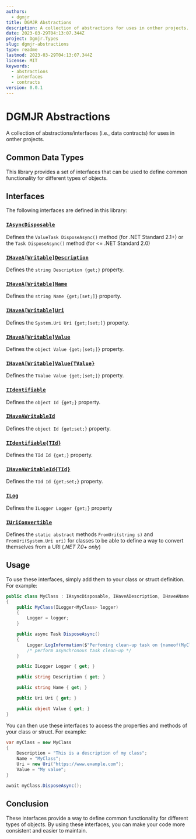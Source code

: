 ```yaml
---
authors:
  - dgmjr
title: DGMJR Abstractions
description: A collection of abstractions for uses in onther projects.
date: 2023-03-29T04:13:07.344Z
project: Dgmjr.Types
slug: dgmjr-abstractions
type: readme
lastmod: 2023-03-29T04:13:07.344Z
license: MIT
keywords:
  - abstractions
  - interfaces
  - contracts
version: 0.0.1
---
```


# DGMJR Abstractions

A collection of abstractions/interfaces (i.e., data contracts) for uses in onther projects.

## Common Data Types

This library provides a set of interfaces that can be used to define common functionality for different types of objects.

## Interfaces

The following interfaces are defined in this library:

### [`IAsyncDisposable`](https://github.com/dgmjr-io/Dgmjr.Types/blob/main/Abstractions/IAsyncDisposable.cs)

Defines the `ValueTask DisposeAsync()` method (for .NET Standard 2.1+) or the `Task DisposeAsync()` method (for <= .NET Standard 2.0)

### [`IHaveA[Writable]Description`](https://github.com/dgmjr-io/Dgmjr.Types/blob/main/Abstractions/HaveADescription.cs)

Defines the `string Description {get;}` property.

### [`IHaveA[Writable]Name`](https://github.com/dgmjr-io/Dgmjr.Types/blob/main/Abstractions/IHaveAName.cs)

Defines the `string Name {get;[set;]}` property.

### [`IHaveA[Writable]Uri`](https://github.com/dgmjr-io/Dgmjr.Types/blob/main/Abstractions/IHaveAUri.cs)

Defines the `System.Uri Uri {get;[set;]}` property.

### [`IHaveA[Writable]Value`](https://github.com/dgmjr-io/Dgmjr.Types/blob/main/Abstractions/IHaveAValue.cs)

Defines the `object Value {get;[set;]}` property.

### [`IHaveA[Writable]Value{TValue}`](https://github.com/dgmjr-io/Dgmjr.Types/blob/main/Abstractions/IHaveAValue{TValue}.cs)

Defines the `TValue Value {get;[set;]}` property.

### [`IIdentifiable`](https://github.com/dgmjr-io/Dgmjr.Types/blob/main/Abstractions/IIdentifiable.cs)

Defines the `object Id {get;}` property.

### [`IHaveAWritableId`](https://github.com/dgmjr-io/Dgmjr.Types/blob/main/Abstractions/IIdentifiable.cs)

Defines the `object Id {get;set;}` property.

### [`IIdentifiable{TId}`](https://github.com/dgmjr-io/Dgmjr.Types/blob/main/Abstractions/IIdentifiable.cs)

Defines the `TId Id {get;}` property.

### [`IHaveAWritableId{TId}`](https://github.com/dgmjr-io/Dgmjr.Types/blob/main/Abstractions/IIdentifiable.cs)

Defines the `TId Id {get;set;}` property.

### [`ILog`](https://github.com/dgmjr-io/Dgmjr.Abstractions/blob/main/Abstractions/ILog.cs)

Defines the `ILogger Logger {get;}` property

### [`IUriConvertible`](https://github.com/dgmjr-io/Dgmjr.Types/blob/main/Abstractions/IUriConvertible.cs)

Defines the `static abstract` methods `FromUri(string s)` and `FromUri(System.Uri uri)` for classes to be able to define a way to convert themselves from a URI (*.NET 7.0+ only*)

## Usage

To use these interfaces, simply add them to your class or struct definition. For example:

```c#
public class MyClass : IAsyncDisposable, IHaveADescription, IHaveAName, IHaveAUri, IHaveAValue, ILog
{
    public MyClass(ILogger<MyClass> logger)
    {
        Logger = logger;
    }

    public async Task DisposeAsync()
    {
        Logger.LogInformation($"Perfoming clean-up task on {nameof(MyClass)}...");
        /* perform asynchronous task clean-up */
    }

    public ILogger Logger { get; }

    public string Description { get; }

    public string Name { get; }

    public Uri Uri { get; }

    public object Value { get; }
}
```

You can then use these interfaces to access the properties and methods of your class or struct. For example:

```c#
var myClass = new MyClass
{
    Description = "This is a description of my class";
    Name = "MyClass";
    Uri = new Uri("https://www.example.com");
    Value = "My value";
}

await myClass.DisposeAsync();
```

## Conclusion

These interfaces provide a way to define common functionality for different types of objects. By using these interfaces, you can make your code more consistent and easier to maintain.
